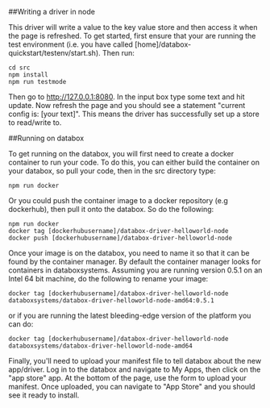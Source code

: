 ##Writing a driver in node

This driver will write a value to the key value store and then access it when the page is refreshed.  To get started, first ensure that your are running the test environment (i.e. you have called [home]/databox-quickstart/testenv/start.sh). Then run:

```
cd src
npm install
npm run testmode
```

Then go to http://127.0.0.1:8080.  In the input box type some text and hit update.  Now refresh the page and you should see a statement "current config is: [your text]".  This means the driver has successfully set up a store to read/write to.    

##Running on databox

To get running on the databox, you will first need to create a docker container to run your code.  To do this, you can either build the container on your databox, so pull your code, then in the src directory type:

```
npm run docker
```

Or you could push the container image to a docker repository (e.g dockerhub), then pull it onto the databox.  So do the following:

```
npm run docker
docker tag [dockerhubusername]/databox-driver-helloworld-node
docker push [dockerhubusername]/databox-driver-helloworld-node
```

Once your image is on the databox, you need to name it so that it can be found by the container manager.  By default the container manager looks for containers in databoxsystems.  Assuming you are running version 0.5.1 on an Intel 64 bit machine, do the following to rename your image:

```
docker tag [dockerhubusername]/databox-driver-helloworld-node databoxsystems/databox-driver-helloworld-node-amd64:0.5.1
```

or if you are running the latest bleeding-edge version of the platform you can do:

```
docker tag [dockerhubusername]/databox-driver-helloworld-node databoxsystems/databox-driver-helloworld-node-amd64
```

Finally, you'll need to upload your manifest file to tell databox about the new app/driver.  Log in to the databox and navigate to My Apps, then click on the "app store" app.  At the bottom of the page, use the form to upload your manifest.  Once uploaded, you can navigate to "App Store" and you should see it ready to install. 